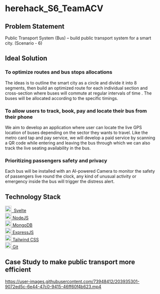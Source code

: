 # herehack_S6_TeamACV

<!-- Problem Statement -->
## Problem Statement
Public Transport System (Bus) – build public transport system for a smart city. (Scenario - 6)

## Ideal Solution

### To optimize routes and bus stops allocations
The ideas is to outline the smart city as a circle and divide it into 8 segments, then build an optimized route for each individual section and cross-section where buses will commute at regular intervals of time . The buses will be allocated according to the specific timings. 

### To allow users to track, book, pay and locate their bus from their phone
We aim to develop an application where user can locate the live GPS location of buses depending on the sector they wants to travel. Like the metro card tap and pay service, we will develop a paid service by scanning a QR code while entering and leaving the bus through which we can also track the live seating availability in the bus. 

### Prioritizing passengers safety and privacy
Each bus will be installed with an AI-powered Camera to monitor the safety of passengers live round the clock, any kind of unusual activity or emergency inside the bus will trigger the distress alert. 

## Technology Stack

<a href="https://svelte.dev/" title="Svelte"><img src="https://github.com/get-icon/geticon/raw/master/icons/svelte-icon.svg" alt="Svelte" width="21px" height="21px">&nbsp; Svelte</a> <br>
<a href="https://nodejs.org/" title="Node.js"><img src="https://github.com/get-icon/geticon/raw/master/icons/nodejs-icon.svg" alt="Node.js" width="21px" height="21px">&nbsp;NodeJS</a> <br>
<a href="https://www.mongodb.org/" title="MongoDB"><img src="https://github.com/get-icon/geticon/raw/master/icons/mongodb-icon.svg" alt="MongoDB" width="21px" height="21px">&nbsp;MongoDB</a> <br>
<a href="https://expressjs.com/" title="Express"><img src="https://github.com/get-icon/geticon/raw/master/icons/express.svg" alt="Express" width="21px" height="21px">&nbsp;ExpressJS</a> <br>
<a href="https://tailwindcss.com/" title="Tailwind CSS"><img src="https://github.com/get-icon/geticon/raw/master/icons/tailwindcss-icon.svg" alt="Tailwind CSS" width="21px" height="21px">&nbsp;Tailwind CSS</a> <br>
<a href="https://git-scm.com/" title="Git"><img src="https://github.com/get-icon/geticon/raw/master/icons/git-icon.svg" alt="Git" width="21px" height="21px">&nbsp;Git</a> <br>

## Case Study to make public transport more efficient

https://user-images.githubusercontent.com/73948412/203935301-9072ed5c-6e44-47c0-9415-46ff60f4b623.mp4




